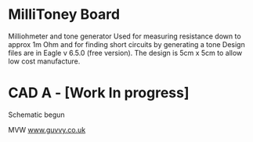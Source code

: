 MilliToney Board
=========================

Milliohmeter and tone generator
Used for measuring resistance down to approx 1m Ohm and for finding short circuits by generating a tone
Design files are in Eagle v 6.5.0 (free version).
The design is 5cm x 5cm to allow low cost manufacture. 

CAD A - [Work In progress]
=====================

Schematic begun


MVW
www.guvvy.co.uk
